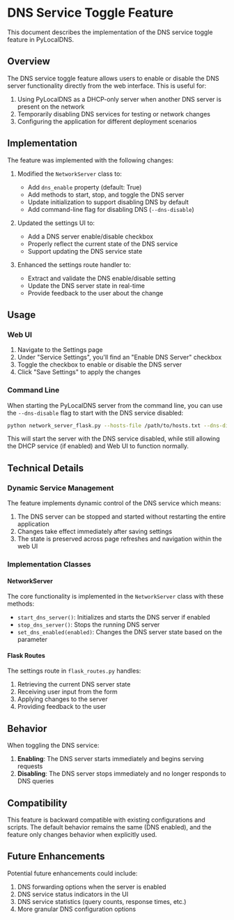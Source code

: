 # DNS Service Toggle Feature

This document describes the implementation of the DNS service toggle feature in PyLocalDNS.

## Overview

The DNS service toggle feature allows users to enable or disable the DNS server functionality directly from the web interface. This is useful for:

1. Using PyLocalDNS as a DHCP-only server when another DNS server is present on the network
2. Temporarily disabling DNS services for testing or network changes
3. Configuring the application for different deployment scenarios

## Implementation

The feature was implemented with the following changes:

1. Modified the `NetworkServer` class to:
   - Add `dns_enable` property (default: True)
   - Add methods to start, stop, and toggle the DNS server
   - Update initialization to support disabling DNS by default
   - Add command-line flag for disabling DNS (`--dns-disable`)

2. Updated the settings UI to:
   - Add a DNS server enable/disable checkbox
   - Properly reflect the current state of the DNS service
   - Support updating the DNS service state

3. Enhanced the settings route handler to:
   - Extract and validate the DNS enable/disable setting
   - Update the DNS server state in real-time
   - Provide feedback to the user about the change

## Usage

### Web UI

1. Navigate to the Settings page
2. Under "Service Settings", you'll find an "Enable DNS Server" checkbox
3. Toggle the checkbox to enable or disable the DNS server
4. Click "Save Settings" to apply the changes

### Command Line

When starting the PyLocalDNS server from the command line, you can use the `--dns-disable` flag to start with the DNS service disabled:

```bash
python network_server_flask.py --hosts-file /path/to/hosts.txt --dns-disable
```

This will start the server with the DNS service disabled, while still allowing the DHCP service (if enabled) and Web UI to function normally.

## Technical Details

### Dynamic Service Management

The feature implements dynamic control of the DNS service which means:

1. The DNS server can be stopped and started without restarting the entire application
2. Changes take effect immediately after saving settings
3. The state is preserved across page refreshes and navigation within the web UI

### Implementation Classes

#### NetworkServer

The core functionality is implemented in the `NetworkServer` class with these methods:

- `start_dns_server()`: Initializes and starts the DNS server if enabled
- `stop_dns_server()`: Stops the running DNS server
- `set_dns_enabled(enabled)`: Changes the DNS server state based on the parameter

#### Flask Routes

The settings route in `flask_routes.py` handles:

1. Retrieving the current DNS server state
2. Receiving user input from the form
3. Applying changes to the server
4. Providing feedback to the user

## Behavior

When toggling the DNS service:

1. **Enabling**: The DNS server starts immediately and begins serving requests
2. **Disabling**: The DNS server stops immediately and no longer responds to DNS queries

## Compatibility

This feature is backward compatible with existing configurations and scripts. The default behavior remains the same (DNS enabled), and the feature only changes behavior when explicitly used.

## Future Enhancements

Potential future enhancements could include:

1. DNS forwarding options when the server is enabled
2. DNS service status indicators in the UI
3. DNS service statistics (query counts, response times, etc.)
4. More granular DNS configuration options
